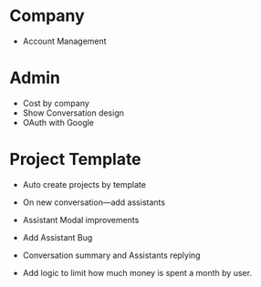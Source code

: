 # Company
- Account Management

# Admin
- Cost by company
- Show Conversation design
- OAuth with Google

# Project Template
- Auto create projects by template
- On new conversation—add assistants
- Assistant Modal improvements
- Add Assistant Bug
- Conversation summary and Assistants replying

- Add logic to limit how much money is spent a month by user.
  